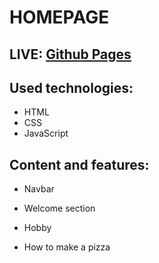 # HOMEPAGE

## LIVE: [Github Pages](https://oskarwoj.github.io/homePage/)

## Used technologies:

- HTML
- CSS
- JavaScript

## Content and features:

- Navbar

- Welcome section

- Hobby

- How to make a pizza

